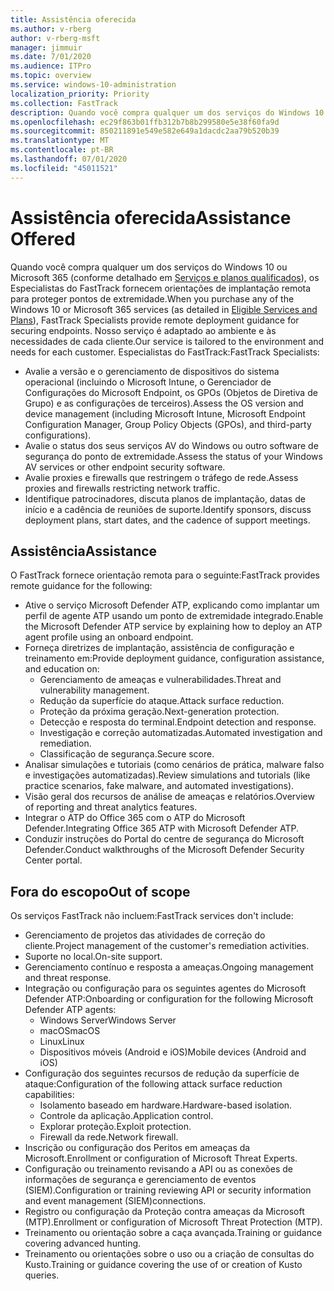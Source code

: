 ```yaml
---
title: Assistência oferecida
ms.author: v-rberg
author: v-rberg-msft
manager: jimmuir
ms.date: 7/01/2020
ms.audience: ITPro
ms.topic: overview
ms.service: windows-10-administration
localization_priority: Priority
ms.collection: FastTrack
description: Quando você compra qualquer um dos serviços do Windows 10 ou Microsoft 365, os Especialistas do FastTrack fornecem orientações de implantação remota para proteger pontos de extremidade. Nosso serviço é adaptado ao ambiente e às necessidades de cada cliente.
ms.openlocfilehash: ec29f863b01ffb312b7b8b299580e5e38f60fa9d
ms.sourcegitcommit: 850211891e549e582e649a1dacdc2aa79b520b39
ms.translationtype: MT
ms.contentlocale: pt-BR
ms.lasthandoff: 07/01/2020
ms.locfileid: "45011521"
---
```

# <a name="assistance-offered"></a><span data-ttu-id="9ba09-104">Assistência oferecida</span><span class="sxs-lookup"><span data-stu-id="9ba09-104">Assistance Offered</span></span>  

<span data-ttu-id="9ba09-105">Quando você compra qualquer um dos serviços do Windows 10 ou Microsoft 365 (conforme detalhado em [Serviços e planos qualificados](M365-eligible-services-and-plans.md)), os Especialistas do FastTrack fornecem orientações de implantação remota para proteger pontos de extremidade.</span><span class="sxs-lookup"><span data-stu-id="9ba09-105">When you purchase any of the Windows 10 or Microsoft 365 services (as detailed in [Eligible Services and Plans](M365-eligible-services-and-plans.md)), FastTrack Specialists provide remote deployment guidance for securing endpoints.</span></span> <span data-ttu-id="9ba09-106">Nosso serviço é adaptado ao ambiente e às necessidades de cada cliente.</span><span class="sxs-lookup"><span data-stu-id="9ba09-106">Our service is tailored to the environment and needs for each customer.</span></span> <span data-ttu-id="9ba09-107">Especialistas do FastTrack:</span><span class="sxs-lookup"><span data-stu-id="9ba09-107">FastTrack Specialists:</span></span>
- <span data-ttu-id="9ba09-108">Avalie a versão e o gerenciamento de dispositivos do sistema operacional (incluindo o Microsoft Intune, o Gerenciador de Configurações do Microsoft Endpoint, os GPOs (Objetos de Diretiva de Grupo) e as configurações de terceiros).</span><span class="sxs-lookup"><span data-stu-id="9ba09-108">Assess the OS version and device management (including Microsoft Intune, Microsoft Endpoint Configuration Manager, Group Policy Objects (GPOs), and third-party configurations).</span></span>
- <span data-ttu-id="9ba09-109">Avalie o status dos seus serviços AV do Windows ou outro software de segurança do ponto de extremidade.</span><span class="sxs-lookup"><span data-stu-id="9ba09-109">Assess the status of your Windows AV services or other endpoint security software.</span></span>
- <span data-ttu-id="9ba09-110">Avalie proxies e firewalls que restringem o tráfego de rede.</span><span class="sxs-lookup"><span data-stu-id="9ba09-110">Assess proxies and firewalls restricting network traffic.</span></span>
- <span data-ttu-id="9ba09-111">Identifique patrocinadores, discuta planos de implantação, datas de início e a cadência de reuniões de suporte.</span><span class="sxs-lookup"><span data-stu-id="9ba09-111">Identify sponsors, discuss deployment plans, start dates, and the cadence of support meetings.</span></span>

## <a name="assistance"></a><span data-ttu-id="9ba09-112">Assistência</span><span class="sxs-lookup"><span data-stu-id="9ba09-112">Assistance</span></span>

<span data-ttu-id="9ba09-113">O FastTrack fornece orientação remota para o seguinte:</span><span class="sxs-lookup"><span data-stu-id="9ba09-113">FastTrack provides remote guidance for the following:</span></span>
- <span data-ttu-id="9ba09-114">Ative o serviço Microsoft Defender ATP, explicando como implantar um perfil de agente ATP usando um ponto de extremidade integrado.</span><span class="sxs-lookup"><span data-stu-id="9ba09-114">Enable the Microsoft Defender ATP service by explaining how to deploy an ATP agent profile using an onboard endpoint.</span></span>
- <span data-ttu-id="9ba09-115">Forneça diretrizes de implantação, assistência de configuração e treinamento em:</span><span class="sxs-lookup"><span data-stu-id="9ba09-115">Provide deployment guidance, configuration assistance, and education on:</span></span>
    - <span data-ttu-id="9ba09-116">Gerenciamento de ameaças e vulnerabilidades.</span><span class="sxs-lookup"><span data-stu-id="9ba09-116">Threat and vulnerability management.</span></span>
    - <span data-ttu-id="9ba09-117">Redução da superfície do ataque.</span><span class="sxs-lookup"><span data-stu-id="9ba09-117">Attack surface reduction.</span></span>
    - <span data-ttu-id="9ba09-118">Proteção da próxima geração.</span><span class="sxs-lookup"><span data-stu-id="9ba09-118">Next-generation protection.</span></span>
    - <span data-ttu-id="9ba09-119">Detecção e resposta do terminal.</span><span class="sxs-lookup"><span data-stu-id="9ba09-119">Endpoint detection and response.</span></span>
    - <span data-ttu-id="9ba09-120">Investigação e correção automatizadas.</span><span class="sxs-lookup"><span data-stu-id="9ba09-120">Automated investigation and remediation.</span></span>
    - <span data-ttu-id="9ba09-121">Classificação de segurança.</span><span class="sxs-lookup"><span data-stu-id="9ba09-121">Secure score.</span></span>
- <span data-ttu-id="9ba09-122">Analisar simulações e tutoriais (como cenários de prática, malware falso e investigações automatizadas).</span><span class="sxs-lookup"><span data-stu-id="9ba09-122">Review simulations and tutorials (like practice scenarios, fake malware, and automated investigations).</span></span>
- <span data-ttu-id="9ba09-123">Visão geral dos recursos de análise de ameaças e relatórios.</span><span class="sxs-lookup"><span data-stu-id="9ba09-123">Overview of reporting and threat analytics features.</span></span>
- <span data-ttu-id="9ba09-124">Integrar o ATP do Office 365 com o ATP do Microsoft Defender.</span><span class="sxs-lookup"><span data-stu-id="9ba09-124">Integrating Office 365 ATP with Microsoft Defender ATP.</span></span>
- <span data-ttu-id="9ba09-125">Conduzir instruções do Portal do centre de segurança do Microsoft Defender.</span><span class="sxs-lookup"><span data-stu-id="9ba09-125">Conduct walkthroughs of the Microsoft Defender Security Center portal.</span></span>

## <a name="out-of-scope"></a><span data-ttu-id="9ba09-126">Fora do escopo</span><span class="sxs-lookup"><span data-stu-id="9ba09-126">Out of scope</span></span>

<span data-ttu-id="9ba09-127">Os serviços FastTrack não incluem:</span><span class="sxs-lookup"><span data-stu-id="9ba09-127">FastTrack services don't include:</span></span>
- <span data-ttu-id="9ba09-128">Gerenciamento de projetos das atividades de correção do cliente.</span><span class="sxs-lookup"><span data-stu-id="9ba09-128">Project management of the customer's remediation activities.</span></span>
- <span data-ttu-id="9ba09-129">Suporte no local.</span><span class="sxs-lookup"><span data-stu-id="9ba09-129">On-site support.</span></span>
- <span data-ttu-id="9ba09-130">Gerenciamento contínuo e resposta a ameaças.</span><span class="sxs-lookup"><span data-stu-id="9ba09-130">Ongoing management and threat response.</span></span>
- <span data-ttu-id="9ba09-131">Integração ou configuração para os seguintes agentes do Microsoft Defender ATP:</span><span class="sxs-lookup"><span data-stu-id="9ba09-131">Onboarding or configuration for the following Microsoft Defender ATP agents:</span></span>
   - <span data-ttu-id="9ba09-132">Windows Server</span><span class="sxs-lookup"><span data-stu-id="9ba09-132">Windows Server</span></span>
   - <span data-ttu-id="9ba09-133">macOS</span><span class="sxs-lookup"><span data-stu-id="9ba09-133">macOS</span></span>
   - <span data-ttu-id="9ba09-134">Linux</span><span class="sxs-lookup"><span data-stu-id="9ba09-134">Linux</span></span>
   - <span data-ttu-id="9ba09-135">Dispositivos móveis (Android e iOS)</span><span class="sxs-lookup"><span data-stu-id="9ba09-135">Mobile devices (Android and iOS)</span></span>
- <span data-ttu-id="9ba09-136">Configuração dos seguintes recursos de redução da superfície de ataque:</span><span class="sxs-lookup"><span data-stu-id="9ba09-136">Configuration of the following attack surface reduction capabilities:</span></span>
    - <span data-ttu-id="9ba09-137">Isolamento baseado em hardware.</span><span class="sxs-lookup"><span data-stu-id="9ba09-137">Hardware-based isolation.</span></span>
    - <span data-ttu-id="9ba09-138">Controle da aplicação.</span><span class="sxs-lookup"><span data-stu-id="9ba09-138">Application control.</span></span>
    - <span data-ttu-id="9ba09-139">Explorar proteção.</span><span class="sxs-lookup"><span data-stu-id="9ba09-139">Exploit protection.</span></span>
    - <span data-ttu-id="9ba09-140">Firewall da rede.</span><span class="sxs-lookup"><span data-stu-id="9ba09-140">Network firewall.</span></span>
- <span data-ttu-id="9ba09-141">Inscrição ou configuração dos Peritos em ameaças da Microsoft.</span><span class="sxs-lookup"><span data-stu-id="9ba09-141">Enrollment or configuration of Microsoft Threat Experts.</span></span>
- <span data-ttu-id="9ba09-142">Configuração ou treinamento revisando a API ou as conexões de informações de segurança e gerenciamento de eventos (SIEM).</span><span class="sxs-lookup"><span data-stu-id="9ba09-142">Configuration or training reviewing API or security information and event management (SIEM)connections.</span></span>
- <span data-ttu-id="9ba09-143">Registro ou configuração da Proteção contra ameaças da Microsoft (MTP).</span><span class="sxs-lookup"><span data-stu-id="9ba09-143">Enrollment or configuration of Microsoft Threat Protection (MTP).</span></span>
- <span data-ttu-id="9ba09-144">Treinamento ou orientação sobre a caça avançada.</span><span class="sxs-lookup"><span data-stu-id="9ba09-144">Training or guidance covering advanced hunting.</span></span>
- <span data-ttu-id="9ba09-145">Treinamento ou orientações sobre o uso ou a criação de consultas do Kusto.</span><span class="sxs-lookup"><span data-stu-id="9ba09-145">Training or guidance covering the use of or creation of Kusto queries.</span></span>
